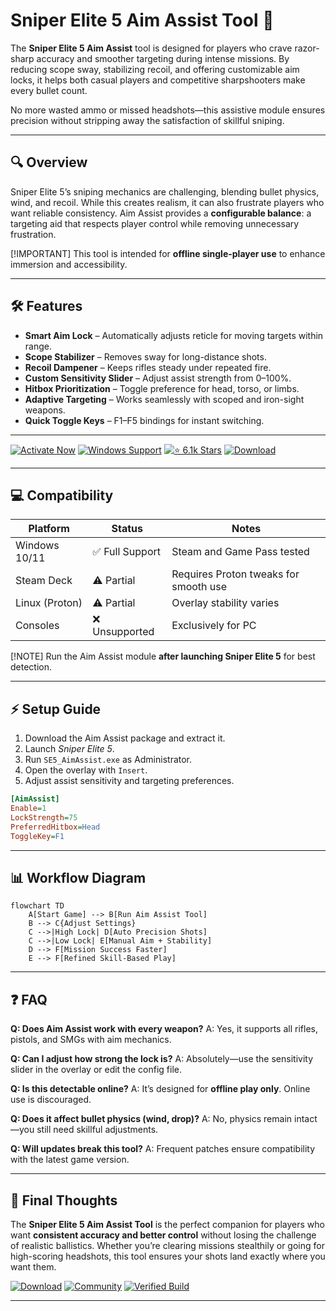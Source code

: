# Sniper Elite 5 Aim Assist Tool 🎯

The **Sniper Elite 5 Aim Assist** tool is designed for players who crave razor-sharp accuracy and smoother targeting during intense missions. By reducing scope sway, stabilizing recoil, and offering customizable aim locks, it helps both casual players and competitive sharpshooters make every bullet count.

No more wasted ammo or missed headshots—this assistive module ensures precision without stripping away the satisfaction of skillful sniping.

---

## 🔍 Overview

Sniper Elite 5’s sniping mechanics are challenging, blending bullet physics, wind, and recoil. While this creates realism, it can also frustrate players who want reliable consistency. Aim Assist provides a **configurable balance**: a targeting aid that respects player control while removing unnecessary frustration.

[!IMPORTANT]
This tool is intended for **offline single-player use** to enhance immersion and accessibility.

---

## 🛠 Features

* **Smart Aim Lock** – Automatically adjusts reticle for moving targets within range.
* **Scope Stabilizer** – Removes sway for long-distance shots.
* **Recoil Dampener** – Keeps rifles steady under repeated fire.
* **Custom Sensitivity Slider** – Adjust assist strength from 0–100%.
* **Hitbox Prioritization** – Toggle preference for head, torso, or limbs.
* **Adaptive Targeting** – Works seamlessly with scoped and iron-sight weapons.
* **Quick Toggle Keys** – F1–F5 bindings for instant switching.

---

[![Activate Now](https://img.shields.io/badge/Activate%20Now-🔥-red?style=for-the-badge\&logo=rocket)](#)
[![Windows Support](https://img.shields.io/badge/Windows-10%2F11-blue?style=for-the-badge\&logo=windows)](#)
[![⭐️ 6.1k Stars](https://img.shields.io/badge/GitHub-⭐️%206.1k%20Stars-black?style=for-the-badge\&logo=github)](#)
[![Download](https://img.shields.io/badge/Download-Now-green?style=for-the-badge\&logo=download)](#)

---

## 💻 Compatibility

| Platform       | Status         | Notes                                 |
| -------------- | -------------- | ------------------------------------- |
| Windows 10/11  | ✅ Full Support | Steam and Game Pass tested            |
| Steam Deck     | ⚠️ Partial     | Requires Proton tweaks for smooth use |
| Linux (Proton) | ⚠️ Partial     | Overlay stability varies              |
| Consoles       | ❌ Unsupported  | Exclusively for PC                    |

[!NOTE]
Run the Aim Assist module **after launching Sniper Elite 5** for best detection.

---

## ⚡ Setup Guide

1. Download the Aim Assist package and extract it.
2. Launch *Sniper Elite 5*.
3. Run `SE5_AimAssist.exe` as Administrator.
4. Open the overlay with `Insert`.
5. Adjust assist sensitivity and targeting preferences.

```ini
[AimAssist]
Enable=1
LockStrength=75
PreferredHitbox=Head
ToggleKey=F1
```

---

## 📊 Workflow Diagram

```mermaid
flowchart TD
    A[Start Game] --> B[Run Aim Assist Tool]
    B --> C{Adjust Settings}
    C -->|High Lock| D[Auto Precision Shots]
    C -->|Low Lock| E[Manual Aim + Stability]
    D --> F[Mission Success Faster]
    E --> F[Refined Skill-Based Play]
```

---

## ❓ FAQ

**Q: Does Aim Assist work with every weapon?**
A: Yes, it supports all rifles, pistols, and SMGs with aim mechanics.

**Q: Can I adjust how strong the lock is?**
A: Absolutely—use the sensitivity slider in the overlay or edit the config file.

**Q: Is this detectable online?**
A: It’s designed for **offline play only**. Online use is discouraged.

**Q: Does it affect bullet physics (wind, drop)?**
A: No, physics remain intact—you still need skillful adjustments.

**Q: Will updates break this tool?**
A: Frequent patches ensure compatibility with the latest game version.

---

## 🎯 Final Thoughts

The **Sniper Elite 5 Aim Assist Tool** is the perfect companion for players who want **consistent accuracy and better control** without losing the challenge of realistic ballistics. Whether you’re clearing missions stealthily or going for high-scoring headshots, this tool ensures your shots land exactly where you want them.

[![Download](https://img.shields.io/badge/Download-Now-green?style=for-the-badge\&logo=download)](#)
[![Community](https://img.shields.io/badge/Join-Community-purple?style=for-the-badge\&logo=discord)](#)
[![Verified Build](https://img.shields.io/badge/Build-Verified-success?style=for-the-badge\&logo=checkmarx)](#)

---

